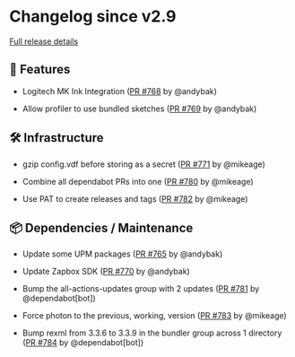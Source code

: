 # Changelog since v2.9

[Full release details](https://github.com/icosa-foundation/open-brush/compare/v2.9...e2b03977cd9ffa92849f66a1c1658fe5ba1d6736)

## 🚀 Features

- Logitech MK Ink Integration ([PR #768](https://github.com/icosa-foundation/open-brush/pull/768) by @andybak)

- Allow profiler to use bundled sketches ([PR #769](https://github.com/icosa-foundation/open-brush/pull/769) by @andybak)


## 🛠️ Infrastructure

- gzip config.vdf before storing as a secret ([PR #771](https://github.com/icosa-foundation/open-brush/pull/771) by @mikeage)

- Combine all dependabot PRs into one ([PR #780](https://github.com/icosa-foundation/open-brush/pull/780) by @mikeage)

- Use PAT to create releases and tags ([PR #782](https://github.com/icosa-foundation/open-brush/pull/782) by @mikeage)


## 📦 Dependencies / Maintenance

- Update some UPM packages ([PR #765](https://github.com/icosa-foundation/open-brush/pull/765) by @andybak)

- Update Zapbox SDK ([PR #770](https://github.com/icosa-foundation/open-brush/pull/770) by @andybak)

- Bump the all-actions-updates group with 2 updates ([PR #781](https://github.com/icosa-foundation/open-brush/pull/781) by @dependabot[bot])

- Force photon to the previous, working, version ([PR #783](https://github.com/icosa-foundation/open-brush/pull/783) by @mikeage)

- Bump rexml from 3.3.6 to 3.3.9 in the bundler group across 1 directory ([PR #784](https://github.com/icosa-foundation/open-brush/pull/784) by @dependabot[bot])





